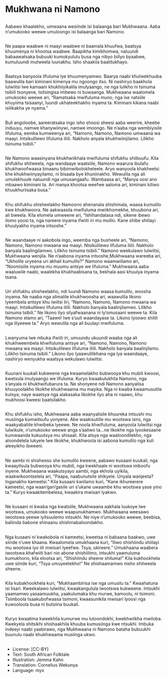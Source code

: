 # Mukhwana ni Namono

##
Aabawo khaalekho, umwaana wesiinde isi balaanga bari
Mukhwaana. Aaba n’umukooko weewe umuloongo isi balaanga
bari Namono.

##

##
Ne paapa waabwe ni maayi waabwe ni baamala khuufwa, baatsya
khuumenya ni khootsa waabwe.
Baapikha kimikhomwa, naluundi babaawatsaka bubuuki
kumukyululu busa nga nibyo biilyo byaabwe, kumuluundi
mutweela luunakhu.
Isho shaakila baatitukhayo.

##

##
Baatsya banyoola lifuluma lye khuumenyamwo. Baarya naabi
khulwekhuuba baawulila bari kiminani kimenya mu ngoongo itso.
Ni nashiryo baakhola lulwiitsi lwe kamaani khukhiiyikalila
imulyaango, ne nga lulikho ni tsinuma tsibili tsonyene, tsitsingisa
imbewo ni buwaanga.
Mukhwaana waalomela umukooko weewe ari, “Ramatsaka
mwifuluma muno, nga ise natsiile khuyiima tsisaanyi, luundi
ukhateekhakho inyama ta. Kiminani kikana naabi isilikakha ye
nyama.”

##

##
Buli angoloobe, aareeratsaka ingo isho shoosi sheesi aaba weerire,
kheebe induuyu, namwe khanywiinywi, namwe imoongo.
Ne n’aaba nga wembiyisile lifuluma, eemba kumweenya ari,
“Namono, Namono, Namono umwaana wa maayi.
Intsikulilewo lifuluma iliili.
Nakholo anyala khukhwiinjilamo.
Lilikho tsinuma tsibili.”

##

##
Ne Namono waasinyana khukhwiikhala mwifuluma shifukhu
shiibuufu. Kila shifukhu shitweela, nga wandaaye waatsiile,
Namono waarura ibulafu khukhwoofwaasa binaanu
bibimwibotokheleele. Aryo wanyoola khakheetsi khe
khukhwiinyayilamo, ni bisaala bye khuniinakho. Wewulila nga ali
umulekhuule naluundi nga umusangaafu.
Wambaasa ari, “Manya oosi ano mbaawo kiminani ta. Ari manya
khootsa weefwe aaloma ari, kiminani kiliwo khuukhuriisaka busa.”

##

##
Khu shifukhu shisheelakho Namoono ahenanala shishimala, waasa
kumulilo kwe khukhwoora.
Ne aakwaasila mwifuluma mwiikhomekhe, khuubona ari, ali
bweela.
Kila elomela umweene ari, “Ishihandalasa ndi, sikene ibewo ilomo
yoosi ta, nga nareere inyama ifwiiti iri mu mulilo. Kane shibe
shiilayi khuulyakho inyama intsoshe.”

##

##
Ne waandaaye ni aakobola ingo, weemba nga busheele ari,
“Namono, Namono, Namono mwaana wa maayi.
Ntsikulilewo lifuluma iliili.
Nakholo banyala baalingilamwo.
Lilikho tsinuma tsibili.”
Namono weekulawo lulwiitsi, Mukhwaana wenjila.
Ne n’aabona inyama intsoshe,Mukhwaana wareeba ari,
“Ukholile uryeena uri akhali kumulilo?”
Namono waamwiilamo ari,
“Noomisiile inyama mu muumu antsye we lifuluma.”
Mukhwaana aaba waaluwile naabi, waalekha khukhaabisana ta,
bekhala aasi khuulya inyama tsana.

##

##
Uri shifukhu shisheelakho, ndi luundi Namono waasa kumulilo,
woosha inyama. Ne naaba nga alimalile khukhwoosha ari,
waawulila likono lyeembela antsye khu lwiitsi liri,
“Namono, Namono, Namono mwaana wa maayi.
Intsikulilewo lifuluma iliili.
Nakholo banyala baalinjilamwo.
Lilikho tsinuma tsibili.”
Ne likono ilyo silyafwaanana ni ly’omusaani weewe ta. Kila
Namono elamo ari, “Taawe! Iwe s’uuli waandayase ta. Likono
lyoowo shilili nga lilyeewe ta.”
Aryo wewulila nga ali buulayi mwifuluma.

##

##
Lwanyuma lwe mbuka ifwiiti iri, umuundu ukuundi waaba nga ali
khukhweembela khwifuluma antsye ari,
“Namono, Namono, Namono mwaana wa maayi.
Intsikulilewo lifuluma iliili.
Nakholo banyala baalinjilamo.
Lilikho tsinuma tsibili.”
Likono ilyo lyaawulilikhana nga lya waandaaye, nashiryo
wenyukha waatsya wekulawo lulwiitsi.

##

##
Kuunani kuukali kukweene nga kwaamelakho bubwooya khu mubili
kwoosi, kwetsula imulyaango we lifuluma.
Kuryo kwaakulukhila Namono, nga s’anyala ni khukhwifubarura ta.
Ne shonyene ndi Namono aanyalisa khuuyoolakho likokhe
khukhwaama mu mayika.
Nga ni kwaba kwaamusutile kutsya, naye waatsya nga alakasaka
likokhe ilyo aha ni naawo, khu mukhoosi kweesi baatsilakho.

##

##
Khu shifukhu isho, Mukhwaana aaba waanyalisile khuureka
intsushi mu musiinga kumwitsufu yonyene. Abe waakisutiile mu
wootswa isiro, nga waakyabaliile khwibeka lyeewe.
Ne noola khwifuluma, aanyoola lulwiitsi nga lulwikule, n’umukooko
weewe anga s’aaliwo ta...ne likokhe nga lyookesaane kumwaanda
kukuutsya mu shisaali. Kila atsya nga waaloondilekho, nga
aloondelela lukyele lwe likokhe, khukhwoola isi aabona kumulilo
nga kuli aleeyikho ibweeni.

##

##
Ne aambi ni shisheeso she kumulilo kweene, aabawo kusaani
kuukali, nga kwaayitsula bubwooya khu mubili, nga kwekhaale ni
wootswa imboofu inyene.
Mukhwaana waakutsyayo aambi, nga ekhola uyikila,
waakwikoontselela ari, “Paapa, naabunutsile shikyele. Unyala
wanjeeta? Inganakho kameetsi.”
Kila kusaani kwiilamo kuri, “Kane ikhureerere kameetsi, nga
waan’gan’gasile uri s’ukane uwaambe khu wootswa yase
yino ta.”
Kuryo kwaakitembelesa, kwaakira mwisari lyakwo.

##

##
Ne kusaani ni kwaba nga kwatsiile, Mukhwaana aakhala luukoye
lwe wootswa, umukooko weewe waapunukhamwo.
Mukhwaana weesawo iwootswa yeewe iyitsuulemo intsukhi. Ne
niye n’umukooko weewe, beebisa, baliinda babone shinaanu
shishinabaloondakho.

##

##
Nga kusaani ni kwakobola ni kameetsi, kweetsa ni babaana
baakwo, uwe siinde n’uwe khaana.
Kwaalomela umukhaana kuri, “Iliwo shishiindu shiilayi mu wootswa
iyo iili mwisari lyeefwe. Tsya, ukireere.”
Umukhaana waabera iwootswa khafwiiti bari nio abone shishiilimo,
intsukhi yaamuluma kumukhono, kila elootsa ari,
“Shishiindu sheene shiluma!”
Kila kukhookhela uwe siinde kuri,
“Tsya umuyeetekho!”
Ne shishaamamwo nisho shitweela
sheene.

##

##
Kila kubakhookhela kuri, “Mukhaambirisa ise nga umusilu ta."
Kwaahatuna isi lisari. Kweekalawo lulwiitsi, kwaakangulula
iwootswa kukweene.
Intsukhi yaamamwo yasaamuukha, yaakulumaka khu murwe,
kamoolu, ni tsimoni. Tsimboola tsaakubofwaasa tsimoni,
kwaasunikila mwisari lyoosi nga kuwooloola busa ni butsiina
buukali.

##

##
Kuryo kwaatima kweekhila kumurwe mu lutoondokhi,
kwekhwiikha mwiloba.
Kwekyela shitsikhi shishaakhila khuuba kumusiinga kwe ntsukhi.
Imbuka indeeyi naabi yaabirawo, nga Mukhwaana ni Namono
bataha bubuukhi buunulu naabi khukhwaama musiinga ukwo.

##
* License: [CC-BY]
* Text: South African Folktale
* Illustration: Jemma Kahn
* Translation: Cornelius Wekunya
* Language: myx
